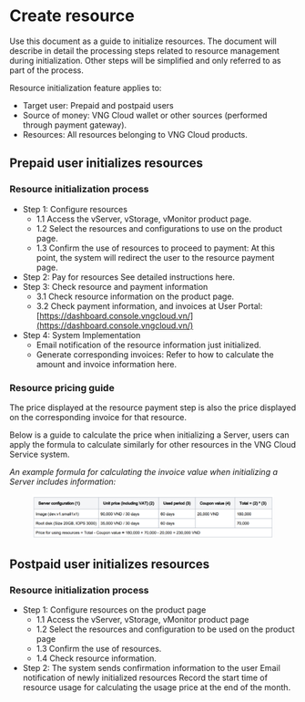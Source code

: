 # Create resource

Use this document as a guide to initialize resources. The document will describe in detail the processing steps related to resource management during initialization. Other steps will be simplified and only referred to as part of the process.&#x20;

Resource initialization feature applies to:&#x20;

* Target user: Prepaid and postpaid users&#x20;
* Source of money: VNG Cloud wallet or other sources (performed through payment gateway).
* Resources: All resources belonging to VNG Cloud products.

## Prepaid user initializes resources

### Resource initialization process

* Step 1: Configure resources&#x20;
  * 1.1 Access the vServer, vStorage, vMonitor product page.
  * 1.2 Select the resources and configurations to use on the product page.
  * 1.3 Confirm the use of resources to proceed to payment: At this point, the system will redirect the user to the resource payment page.
* Step 2: Pay for resources See detailed instructions here.
* Step 3: Check resource and payment information&#x20;
  * 3.1 Check resource information on the product page.
  * 3.2 Check payment information, and invoices at User Portal: [https://dashboard.console.vngcloud.vn/](https://dashboard.console.vngcloud.vn/)
* Step 4: System Implementation&#x20;
  * Email notification of the resource information just initialized.
  * Generate corresponding invoices: Refer to how to calculate the amount and invoice information here.

### Resource pricing guide

The price displayed at the resource payment step is also the price displayed on the corresponding invoice for that resource.&#x20;

Below is a guide to calculate the price when initializing a Server, users can apply the formula to calculate similarly for other resources in the VNG Cloud Service system.&#x20;

_An example formula for calculating the invoice value when initializing a Server includes information:_&#x20;

<figure><img src="../../../.gitbook/assets/image (4) (1) (1) (1) (1) (1) (1) (1).png" alt=""><figcaption></figcaption></figure>

## Postpaid user initializes resources&#x20;

### Resource initialization process

* Step 1: Configure resources on the product page
  * 1.1 Access the vServer, vStorage, vMonitor product page&#x20;
  * 1.2 Select the resources and configuration to be used on the product page&#x20;
  * 1.3 Confirm the use of resources.
  * 1.4 Check resource information.
* Step 2: The system sends confirmation information to the user Email notification of newly initialized resources Record the start time of resource usage for calculating the usage price at the end of the month.
